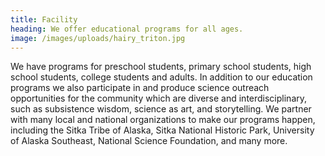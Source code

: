 ```yaml
---
title: Facility
heading: We offer educational programs for all ages.
image: /images/uploads/hairy_triton.jpg
---
```

We have programs for preschool students, primary school students, high school students, college students and adults. In addition to our education programs we also participate in and produce science outreach opportunities for the community which are diverse and interdisciplinary, such as subsistence wisdom, science as art, and storytelling. We partner with many local and national organizations to make our programs happen, including the Sitka Tribe of Alaska, Sitka National Historic Park, University of Alaska Southeast, National Science Foundation, and many more.
